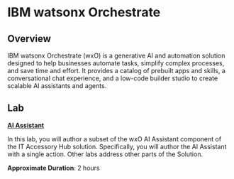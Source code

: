 # IBM watsonx Orchestrate

## Overview

IBM watsonx Orchestrate (wxO) is a generative AI and automation solution designed to help businesses automate tasks, simplify complex processes, and save time and effort. It provides a catalog of prebuilt apps and skills, a conversational chat experience, and a low-code builder studio to create scalable AI assistants and agents.

## Lab

**[AI Assistant](wxo%20AI%20Assistant.pdf)** 

In this lab, you will author a subset of the wxO AI Assistant component of the IT Accessory Hub solution. Specifically, you will author the AI Assistant with a single action. Other labs address other parts of the Solution. 

**Approximate Duration**: 2 hours

